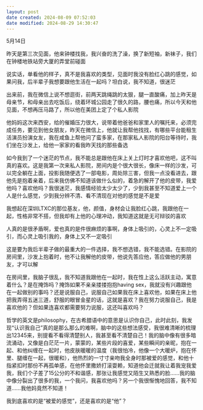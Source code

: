 ```yaml
---
layout: post
date created: 2024-08-09 07:52:03
date modified: 2024-08-29 14:30:47
---
```


5月14日

昨天是第三次见面，他来钟楼找我，我兴奋的洗了澡，换了新短袖，新袜子，我们在钟楼地铁站旁大厦的弄堂前碰面

说实话，单看他的样子，真不是我喜欢的类型，见面时我没有脸红心跳的感觉，如果问我，后半辈子我想要跟他生活在一起吗？坦白说，我不知道，很迷茫

出来前，我在微信上说不想逛街，前两天跳绳跳的太狠，腿一直酸痛，加上昨天是母亲节，和母亲出去吃饭后，绕着环城公园走了很久的路，腰也痛，所以今天和他见面，不想再压马路了，所以他在美团上定了个私人影院

他妈妈这次来西安，给的催婚压力很大，说带着他爸爸和家里人的嘱托来，必须完成任务，要见到他女朋友，昨天在微信上，他就让我帮他找找，有哪些平台能租生活演员扮演女友，我在咸鱼上帮他问了蛮多家，在那家私人影院的阳台等待时，我们坐在沙发上，给他一家家的看我昨天找的那些备选

如今我到了一个迷茫的节点，我不能总是跟他在床上关上灯时才喜欢他吧，这不叫真的喜欢。这是我第一次来私人影院，房间内是个很大很长，像床一样的沙发，可以完全躺在上面，投影我随便选了一部电影，周处除三害，但我一点没看进去，跟他先是抱着亲着，后来我仿佛不知道该做什么似的，着急的解开了他的皮带，我爱他吗？喜欢他吗？我很迷茫，我感情经验太少太少了，少到我甚至不知道爱上一个人是什么感觉，少到我分辨不清、看不清现在对他的感觉是不是爱

我想起在深圳LTXC的那位基友，他，颜值，身材会让我脸红心跳，我跟他在一起，性格非常不搭，但我却有上他的心理冲动，我知道这就是无可辩驳的喜欢

人真的是很矛盾啊，爱也真的是件很麻烦的事啊，身体上吸引的，心灵上不一定吸引，而心灵上吸引我的，身体上又不一定吸引

这是要为我后半辈子做的最重大的一件选择，我不想选错，我不能选错。在影院的房间里，沙发上抱着时，他不让我解他的皮带，他说先答应他，答应做他的男朋友，才可以解

在房间里，我脑子很乱，我不知道我跟他在一起时，我在性上这么活跃主动，寓意着什么？是在掩饰吗？掩饰如果不亲亲搂搂抱抱having sex，我就没有兴趣跟他在一起做别的事吗？还是说服自己，说服自己如果我在床上喜欢他，如果在床上他把我弄得五迷三道，舒服的眼冒金星的话，这就是喜欢？我在努力说服自己，我是喜欢他的？但如果连喜欢都需要努力说服，这还叫喜欢吗？

哲学的英文是philosophy，在古希腊语中的意思是认识你自己，此时此刻，我发现“认识我自己”真的是那么那么的难啊，脑中的这些想法感受，我很难清晰的梳理出12345来，别提看不看得清楚别人，我甚至看不清楚自己！我的脑中像有很多暗流涌动，又像是白茫茫一片，蒙蒙的，某些片段的喜爱，某些瞬间的亲昵，抱在一起、和他纠缠在一起时，他皮肤暖暖的温度（我很怕冷，他像一个大暖炉，抱在怀里、腿缠在一起，很暖和），他热烈的一寸寸亲吻我全身时那被爱的感觉，和他十指紧扣时那份不再孤单感，在他怀里撒娇打滚耍赖，知道他会迁就我让着我宠我爱我，我们个子差了15公分的不和谐感，那张让我感觉又陌生又熟悉的脸……我的脑中像分裂出了很多的我，一个我问，我喜欢他吗？另一个我很惭愧地回答，我不知道……我他妈竟然不知道！

我到底喜欢的是“被爱的感觉”，还是喜欢的是“他”？

